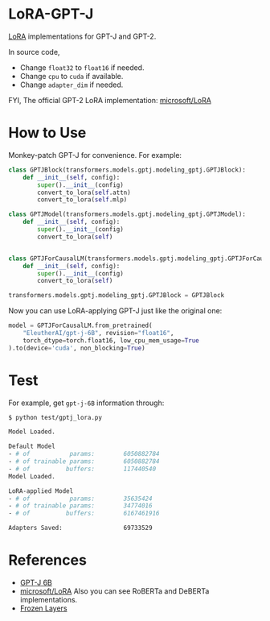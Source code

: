 # LoRA-GPT-J

[LoRA](https://github.com/microsoft/LoRA) implementations for GPT-J and GPT-2.

In source code,
- Change `float32` to `float16` if needed.
- Change `cpu` to `cuda` if available.
- Change `adapter_dim` if needed.

FYI, The official GPT-2 LoRA implementation: [microsoft/LoRA](https://github.com/microsoft/LoRA)

# How to Use

Monkey-patch GPT-J for convenience. For example:

```python
class GPTJBlock(transformers.models.gptj.modeling_gptj.GPTJBlock):
    def __init__(self, config):
        super().__init__(config)
        convert_to_lora(self.attn)
        convert_to_lora(self.mlp)

class GPTJModel(transformers.models.gptj.modeling_gptj.GPTJModel):
    def __init__(self, config):
        super().__init__(config)
        convert_to_lora(self)


class GPTJForCausalLM(transformers.models.gptj.modeling_gptj.GPTJForCausalLM):
    def __init__(self, config):
        super().__init__(config)
        convert_to_lora(self)

transformers.models.gptj.modeling_gptj.GPTJBlock = GPTJBlock
```

Now you can use LoRA-applying GPT-J just like the original one:

```python
model = GPTJForCausalLM.from_pretrained(
    "EleutherAI/gpt-j-6B", revision="float16",
    torch_dtype=torch.float16, low_cpu_mem_usage=True
).to(device='cuda', non_blocking=True)
```

# Test

For example, get `gpt-j-6B` information through:

```bash
$ python test/gptj_lora.py

Model Loaded.

Default Model
- # of           params:        6050882784
- # of trainable params:        6050882784
- # of          buffers:        117440540
Model Loaded.

LoRA-applied Model
- # of           params:        35635424
- # of trainable params:        34774016
- # of          buffers:        6167461916

Adapters Saved:                 69733529
```

# References

- [GPT-J 6B](https://huggingface.co/EleutherAI/gpt-j-6B)
- [microsoft/LoRA](https://github.com/microsoft/LoRA) Also you can see RoBERTa and DeBERTa implementations.
- [Frozen Layers](https://colab.research.google.com/drive/1ft6wQU0BhqG5PRlwgaZJv2VukKKjU4Es?usp=sharing#scrollTo=aIlHG9Wk0WaJ)
